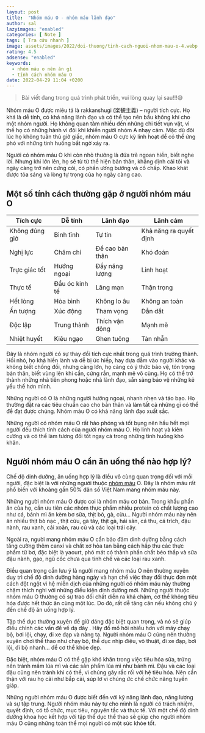 ```yaml
---
layout: post
title:  "Nhóm máu O - nhóm máu lãnh đạo"
author: sal
lazyimages: "enabled"
categories: [ Note ]
tags: [ Tra cứu nhanh ]
image: assets/images/2022/doi-thuong/tinh-cach-nguoi-nhom-mau-o-4.webp
rating: 4.5
adsense: "enabled"
keywords:
  - nhóm máu o nên ăn gì
  - tính cách nhóm máu O
date: 2022-04-29 11:04 +0200
---
```


> Bài viết đang trong quá trình phát triển, vui lòng quay lại sau!!!😅

Nhóm máu O được miêu tả là rakkanshugi (楽観主義) – người tích cực. Họ khá là dễ tính, có khả năng lãnh đạo và có thể tạo nên bầu không khí cho một nhóm người. Họ không quan tâm nhiều đến những chi tiết vụn vặt, vì thế họ có những hành vi đôi khi khiến người nhóm A nhạy cảm. Mặc dù đôi lúc họ không tuân thủ giờ giấc, nhóm máu O cực kỳ linh hoạt để có thể ứng phó với những tình huống bất ngờ xảy ra.

Người có nhóm máu O khi còn nhỏ thường là đứa trẻ ngoan hiền, biết nghe lời. Nhưng khi lớn lên, họ sẽ từ từ thể hiện bản thân, khẳng định cái tôi và ngày càng trở nên cứng cỏi, có phần ương bướng và cố chấp. Khao khát được tỏa sáng và lòng tự trọng của họ ngày càng cao.

## Một số tính cách thường gặp ở người nhóm máu O

| Tích cực | Dễ tính | Lãnh đạo | Lãnh cảm |
| --- | --- | --- | --- |
| Không đúng giờ | Bình tĩnh | Tự tin | Khả năng ra quyết định |
| Nghị lực | Chăm chỉ | Đề cao bản thân | Khó đoán |
| Trực giác tốt | Hướng ngoại | Đầy năng lượng | Linh hoạt |
| Thực tế | Đầu óc kinh tế | Lãng mạn | Thận trọng |
| Hết lòng | Hòa bình | Không lo âu | Không an toàn |
| Ấn tượng | Xúc động | Tham vọng | Dẫn dắt |
| Độc lập | Trung thành | Thích vận động | Mạnh mẽ |
| Nhiệt huyết | Kiêu ngạo | Ghen tuông | Tàn nhẫn |

Đây là nhóm người có sự thay đổi tích cực nhất trong quá trình trưởng thành. Hồi nhỏ, họ khá hiền lành và dễ bị ức hiếp, hay dựa dẫm vào người khác và không biết chống đối, nhưng càng lớn, họ càng có ý thức bảo vệ, tôn trọng bản thân, biết vùng lên khi cần, cứng rắn, mạnh mẽ vô cùng. Họ có thể trở thành những nhà tiên phong hoặc nhà lãnh đạo, sẵn sàng bảo vệ những kẻ yếu thế hơn mình.

Những người có O là những người hướng ngoại, nhanh nhẹn và táo bạo. Họ thường đặt ra các tiêu chuẩn cao cho bản thân và làm tất cả những gì có thể để đạt được chúng. Nhóm máu O có khả năng lãnh đạo xuất sắc.

Những người có nhóm máu O rất hào phóng và tốt bụng nên hầu hết mọi người đều thích tính cách của người nhóm máu O. Họ linh hoạt và kiên cường và có thể làm tương đối tốt ngay cả trong những tình huống khó khăn.

## Người nhóm máu O cần ăn uống thế nào hợp lý?

Chế độ dinh dưỡng, ăn uống hợp lý là điều vô cùng quan trọng đối với mỗi người, đặc biệt là với những người thuộc [nhóm máu](http://vietnamnet.vn/huyet-hoc-tag29195.html) O. Đây là nhóm máu rất phổ biến với khoảng gần 50% dân số Việt Nam mang nhóm máu này.

Những người nhóm máu O được coi là nhóm máu cơ bản. Trong khẩu phần ăn của họ, cần ưu tiên các nhóm thực phẩm nhiều protein có chất lượng cao như cá, bánh mì ăn kèm bơ sữa, thịt bò, gà, cừu... Người nhóm máu này nên ăn nhiều thịt bò nạc , thịt cừu, gà tây, thịt gà, hải sản, cá thu, cá trích, đậu nành, rau xanh, cải xoăn, rau củ và các loại trái cây.

Ngoài ra, người mang nhóm máu O cần bảo đảm dinh dưỡng bằng cách tăng cường thêm canxi và chất xơ hòa tan bằng cách hấp thu các thực phẩm từ bơ, đặc biệt là yaourt, phó mát có thành phần chất béo thấp và sữa đậu nành, gạo, ngũ cốc chưa qua tinh chế và các loại rau xanh.

Điều quan trọng cần lưu ý là người mang nhóm máu O nên thường xuyên duy trì chế độ dinh dưỡng hàng ngày và hạn chế việc thay đổi thực đơn một cách đột ngột vì hệ miễn dịch của những người có nhóm máu này thường chậm thích nghi với những điều kiện dinh dưỡng mới. Những người thuộc nhóm máu O thường có sự trao đổi chất diễn ra khá chậm, cơ thể không tiêu hóa được hết thức ăn cùng một lúc. Do đó, rất dễ tăng cân nếu không chú ý đến chế độ ăn uống hợp lý.

Tập thể dục thường xuyên để giữ dáng đặc biệt quan trọng, và nó sẽ giúp điều chỉnh các vấn đề về dạ dày . Hãy đổ mồ hôi nhiều hơn với máy chạy bộ, bơi lội, chạy, đi xe đạp và nâng tạ. Người nhóm máu O cũng nên thường xuyên chơi thể thao như chạy bộ, thể dục nhịp điệu, võ thuật, đi xe đạp, bơi lội, đi bộ nhanh… để cơ thể khỏe đẹp.

Đặc biệt, nhóm máu O có thể gặp khó khăn trong việc tiêu hóa sữa, trứng nên tránh mầm lúa mì và các sản phẩm lúa mì như bánh mì. Đậu và các loại đậu cũng nên tránh khi có thể, vì chúng gây rắc rối với hệ tiêu hóa. Nên cẩn thận với rau họ cải như bắp cải, súp lơ vì chúng ức chế chức năng tuyến giáp.

Những người nhóm máu O được biết đến với kỹ năng lãnh đạo, năng lượng và sự tập trung. Người nhóm máu này tự cho mình là người có trách nhiệm, quyết định, có tổ chức, mục tiêu, nguyên tắc và thực tế. Với một chế độ dinh dưỡng khoa học kết hợp với tập thể dục thể thao sẽ giúp cho người nhóm máu O cũng những toàn thể mọi người có một sức khỏe tốt.

